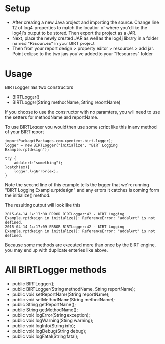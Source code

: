 # Setup
* After creating a new Java project and importing the source.  Change line 12 of log4j.properties to match the location of where you'd like the log4j's output to be stored.  Then export the project as a JAR.
* Next, place the newly created JAR as well as the log4j library in a folder named "Resources" in your BIRT project
* Then from your report design > property editor > resources > add jar.  Point eclipse to the two jars you've added to your "Resources" folder

# Usage
BIRTLogger has two constructors

* BIRTLogger()
* BIRTLogger(String methodName, String reportName)

If you choose to use the constructor with no paramters, you will need to use the setters for methodName and reportName.

To use BIRTLogger you would then use some script like this in any method of your BIRT report

```
importPackage(Packages.com.opentext.birt.logger);
logger = new BIRTLogger("initialize", "BIRT Logging Example.rptdesign");

try {
	addalert("something");
}catch(ex){
	logger.logError(ex);
}
```

Note the second line of this example tells the logger that we're running "BIRT Logging Example.rptdesign" and any errors it catches is coming form the initialize() method.

The resulting output will look like this

```
2015-04-14 14:17:08 ERROR BIRTLogger:42 - BIRT Logging Example.rptdesign in initialize(): ReferenceError: "addalert" is not defined.
2015-04-14 14:17:09 ERROR BIRTLogger:42 - BIRT Logging Example.rptdesign in initialize(): ReferenceError: "addalert" is not defined.
```

Because some methods are executed more than once by the BIRT engine, you may end up with duplicate enteries like above.

# All BIRTLogger methods
* public BIRTLogger();
* public BIRTLogger(String methodName, String reportName);
* public void setReportName(String reportName);
* public void setMethodName(String methodName);
* public String getReportName();
* public String getMethodName();
* public void logError(String exception);
* public void logWarning(String warning);
* public void logInfo(String info);
* public void logDebug(String debug);
* public void logFatal(String fatal);

